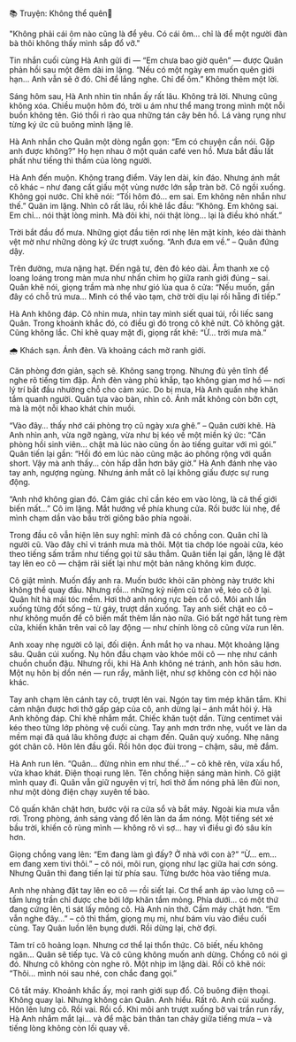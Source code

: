📚 Truyện: Không thể quên🔞 
<br>

"Không phải cái ôm nào cũng là để yêu. Có cái ôm... chỉ là để một người đàn bà thôi không thấy mình sắp đổ vỡ."

Tin nhắn cuối cùng Hà Anh gửi đi — “Em chưa bao giờ quên” — được Quân phản hồi sau một đêm dài im lặng.
“Nếu có một ngày em muốn quên giới hạn... Anh vẫn sẽ ở đó. Chỉ để lắng nghe. Chỉ để ôm.”
Không thêm một lời.

Sáng hôm sau, Hà Anh nhìn tin nhắn ấy rất lâu. Không trả lời. Nhưng cũng không xóa.
Chiều muộn hôm đó, trời u ám như thể mang trong mình một nỗi buồn không tên. Gió thổi rì rào qua những tán cây bên hồ. Lá vàng rụng như từng ký ức cũ buông mình lặng lẽ.

Hà Anh nhắn cho Quân một dòng ngắn gọn:
“Em có chuyện cần nói. Gặp anh được không?”
Họ hẹn nhau ở một quán café ven hồ. Mưa bắt đầu lất phất như tiếng thì thầm của lòng người.

Hà Anh đến muộn. Không trang điểm. Váy len dài, kín đáo. Nhưng ánh mắt cô khác – như đang cất giấu một vùng nước lớn sắp tràn bờ.
Cô ngồi xuống. Không gọi nước. Chỉ khẽ nói:
“Tối hôm đó... em sai. Em không nên nhắn như thế.”
Quân im lặng. Nhìn cô rất lâu, rồi khẽ lắc đầu:
“Không. Em không sai. Em chỉ… nói thật lòng mình. Mà đôi khi, nói thật lòng… lại là điều khó nhất.”

Trời bắt đầu đổ mưa. Những giọt đầu tiên rơi nhẹ lên mặt kính, kéo dài thành vệt mờ như những dòng ký ức trượt xuống.
“Anh đưa em về.” – Quân đứng dậy.

Trên đường, mưa nặng hạt. Đến ngã tư, đèn đỏ kéo dài. Âm thanh xe cộ loang loáng trong màn mưa như nhấn chìm họ giữa ranh giới đúng – sai.
Quân khẽ nói, giọng trầm mà nhẹ như gió lùa qua ô cửa:
“Nếu muốn, gần đây có chỗ trú mưa… Mình có thể vào tạm, chờ trời dịu lại rồi hẵng đi tiếp.”

Hà Anh không đáp. Cô nhìn mưa, nhìn tay mình siết quai túi, rồi liếc sang Quân. Trong khoảnh khắc đó, có điều gì đó trong cô khẽ nứt.
Cô không gật. Cũng không lắc. Chỉ khẽ quay mặt đi, giọng rất khẽ:
“Ừ... trời mưa mà.”

🌧️ Khách sạn. Ánh đèn. Và khoảng cách mờ ranh giới.

Căn phòng đơn giản, sạch sẽ. Không sang trọng. Nhưng đủ yên tĩnh để nghe rõ tiếng tim đập.
Ánh đèn vàng phủ khắp, tạo không gian mơ hồ — nơi lý trí bắt đầu nhường chỗ cho cảm xúc.
Do bị mưa, Hà Anh quấn nhẹ khăn tắm quanh người. Quân tựa vào bàn, nhìn cô. Ánh mắt không còn bỡn cợt, mà là một nỗi khao khát chín muồi.

“Vào đây… thấy nhớ cái phòng trọ cũ ngày xưa ghê.” – Quân cười khẽ.
Hà Anh nhìn anh, vừa ngỡ ngàng, vừa như bị kéo về một miền ký ức:
“Căn phòng hồi sinh viên… chật mà lúc nào cũng ồn ào tiếng guitar với mì gói.”
Quân tiến lại gần:
“Hồi đó em lúc nào cũng mặc áo phông rộng với quần short. Vậy mà anh thấy… còn hấp dẫn hơn bây giờ.”
Hà Anh đánh nhẹ vào tay anh, ngượng ngùng. Nhưng ánh mắt cô lại không giấu được sự rung động.

“Anh nhớ không gian đó. Cảm giác chỉ cần kéo em vào lòng, là cả thế giới biến mất…”
Cô im lặng. Mắt hướng về phía khung cửa. Rồi bước lùi nhẹ, để mình chạm dần vào bầu trời giông bão phía ngoài.

Trong đầu cô vẫn hiện lên suy nghĩ: mình đã có chồng con. Quân chỉ là người cũ. Vào đây chỉ vì tránh mưa mà thôi.
Một tia chớp lóe ngoài cửa, kéo theo tiếng sấm trầm như tiếng gọi từ sâu thẳm.
Quân tiến lại gần, lặng lẽ đặt tay lên eo cô — chậm rãi siết lại như một bản năng không kìm được.

Cô giật mình. Muốn đẩy anh ra. Muốn bước khỏi căn phòng này trước khi không thể quay đầu.
Nhưng rồi… những kỷ niệm cũ tràn về, kéo cô ở lại.
Quân hít hà mái tóc mềm. Hơi thở anh nóng rực bên cổ cô. Môi anh lần xuống từng đốt sống – từ gáy, trượt dần xuống.
Tay anh siết chặt eo cô – như không muốn để cô biến mất thêm lần nào nữa.
Gió bất ngờ hắt tung rèm cửa, khiến khăn trên vai cô lay động — như chính lòng cô cũng vừa run lên.

Anh xoay nhẹ người cô lại, đối diện. Ánh mắt họ va nhau. Một khoảng lặng sâu.
Quân cúi xuống. Nụ hôn đầu chạm vào khóe môi cô — nhẹ như cánh chuồn chuồn đậu.
Nhưng rồi, khi Hà Anh không né tránh, anh hôn sâu hơn. Một nụ hôn bị dồn nén — run rẩy, mãnh liệt, như sợ không còn cơ hội nào khác.

Tay anh chạm lên cánh tay cô, trượt lên vai. Ngón tay tìm mép khăn tắm. Khi cảm nhận được hơi thở gấp gáp của cô, anh dừng lại – ánh mắt hỏi ý.
Hà Anh không đáp. Chỉ khẽ nhắm mắt.
Chiếc khăn tuột dần. Từng centimet vải kéo theo từng lớp phòng vệ cuối cùng.
Tay anh mơn trớn nhẹ, vuốt ve làn da mềm mại đã quá lâu không được ai chạm đến.
Quân quỳ xuống. Nhẹ nâng gót chân cô. Hôn lên đầu gối. Rồi hôn dọc đùi trong – chậm, sâu, mê đắm.

Hà Anh run lên.
“Quân… đừng nhìn em như thế…” – cô khẽ rên, vừa xấu hổ, vừa khao khát.
Điện thoại rung lên. Tên chồng hiện sáng màn hình.
Cô giật mình quay đi. Quân vẫn giữ nguyên vị trí, hơi thở ấm nóng phả lên đùi non, như một dòng điện chạy xuyên tế bào.

Cô quấn khăn chặt hơn, bước vội ra cửa sổ và bắt máy.
Ngoài kia mưa vẫn rơi. Trong phòng, ánh sáng vàng đổ lên làn da ẩm nóng.
Một tiếng sét xé bầu trời, khiến cô rùng mình — không rõ vì sợ… hay vì điều gì đó sâu kín hơn.

Giọng chồng vang lên: “Em đang làm gì đấy? Ở nhà với con à?”
“Ừ... em… em đang xem tivi thôi.” – cô nói, môi run, giọng như lạc giữa hai cơn sóng.
Nhưng Quân thì đang tiến lại từ phía sau. Từng bước hòa vào tiếng mưa.

Anh nhẹ nhàng đặt tay lên eo cô — rồi siết lại. Cơ thể anh áp vào lưng cô — tấm lưng trần chỉ được che bởi lớp khăn tắm mỏng.
Phía dưới… có một thứ đang cứng lên, tì sát lấy mông cô.
Hà Anh nín thở. Cầm máy chặt hơn.
“Em vẫn nghe đây…” – cô thì thầm, giọng mụ mị, như bám víu vào điều cuối cùng.
Tay Quân luồn lên bụng dưới. Rồi dừng lại, chờ đợi.

Tâm trí cô hoảng loạn. Nhưng cơ thể lại thổn thức. Cô biết, nếu không ngăn… Quân sẽ tiếp tục. Và cô cũng không muốn anh dừng.
Chồng cô nói gì đó. Nhưng cô không còn nghe rõ.
Một nhịp im lặng dài. Rồi cô khẽ nói:
“Thôi… mình nói sau nhé, con chắc đang gọi.”

Cô tắt máy.
Khoảnh khắc ấy, mọi ranh giới sụp đổ.
Cô buông điện thoại. Không quay lại. Nhưng không cản Quân.
Anh hiểu. Rất rõ.
Anh cúi xuống. Hôn lên lưng cô. Rồi vai. Rồi cổ.
Khi môi anh trượt xuống bờ vai trần run rẩy, Hà Anh nhắm mắt lại… và để mặc bản thân tan chảy giữa tiếng mưa – và tiếng lòng không còn lối quay về.